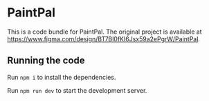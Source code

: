 
  # PaintPal

  This is a code bundle for PaintPal. The original project is available at https://www.figma.com/design/BT7Bl0fKI6Jsx59a2ePgrW/PaintPal.

  ## Running the code

  Run `npm i` to install the dependencies.

  Run `npm run dev` to start the development server.
  